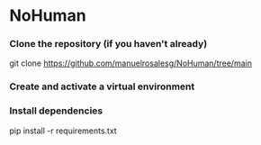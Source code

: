 # NoHuman

### Clone the repository (if you haven't already)
git clone https://github.com/manuelrosalesg/NoHuman/tree/main

### Create and activate a virtual environment

### Install dependencies
pip install -r requirements.txt
